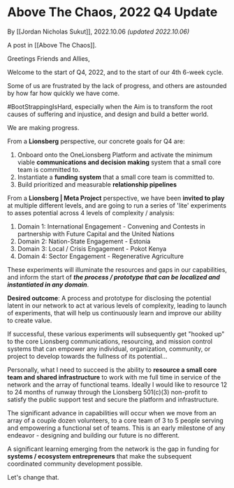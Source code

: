 # Above The Chaos, 2022 Q4 Update
By [[Jordan Nicholas Sukut]], 2022.10.06 _(updated 2022.10.06)_

A post in [[Above The Chaos]]. 

Greetings Friends and Allies, 

Welcome to the start of Q4, 2022, and to the start of our 4th 6-week cycle. 

Some of us are frustrated by the lack of progress, and others are astounded by how far how quickly we have come. 

#BootStrappingIsHard, especially when the Aim is to transform the root causes of suffering and injustice, and design and build a better world. 

We are making progress. 

From a **Lionsberg** perspective, our concrete goals for Q4 are: 

1. Onboard onto the OneLionsberg Platform and activate the minimum viable **communications and decision making** system that a small core team is committed to.  
2. Instantiate a **funding system** that a small core team is committed to.  
3. Build prioritized and measurable **relationship pipelines**  

From a **Lionsberg | Meta Project** perspective, we have been **invited to play** at multiple different levels, and are going to run a series of 'lite' experiments to asses potential across 4 levels of complexity / analysis:  

1. Domain 1: International Engagement - Convening and Contests in partnership with Future Capital and the United Nations  
2. Domain 2: Nation-State Engagement - Estonia  
3. Domain 3: Local / Crisis Engagement - Pokot Kenya  
4. Domain 4: Sector Engagement - Regenerative Agriculture  

These experiments will illuminate the resources and gaps in our capabilities, and inform the start of ***the process / prototype that can be localized and instantiated in any domain***. 

**Desired outcome**: A process and prototype for disclosing the potential latent in our network to act at various levels of complexity, leading to launch of experiments, that will help us continuously learn and improve our ability to create value. 

If successful, these various experiments will subsequently get "hooked up" to the core Lionsberg communications, resourcing, and mission control systems that can empower any individual, organization, community, or project to develop towards the fullness of its potential... 

Personally, what I need to succeed is the ability to **resource a small core team and shared infrastructure** to work with me full time in service of the network and the array of functional teams.  Ideally I would like to resource 12 to 24 months of runway through the Lionsberg 501(c)(3) non-profit to satisfy the public support test and secure the platform and infrastructure. 

The significant advance in capabilities will occur when we move from an array of a couple dozen volunteers, to a core team of 3 to 5 people serving and empowering a functional set of teams. This is an early milestone of any endeavor - designing and building our future is no different. 

A significant learning emerging from the network is the gap in funding for **systems / ecosystem entrepreneurs** that make the subsequent coordinated community development possible. 

Let's change that. 